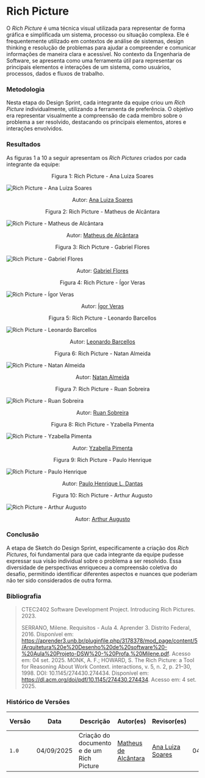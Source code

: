 # Rich Picture

O _Rich Picture_ é uma técnica visual utilizada para representar de forma gráfica e simplificada um sistema, processo ou situação complexa. Ele é frequentemente utilizado em contextos de análise de sistemas, design thinking e resolução de problemas para ajudar a compreender e comunicar informações de maneira clara e acessível. No contexto da Engenharia de Software, se apresenta como uma ferramenta útil para representar os principais elementos e interações de um sistema, como usuários, processos, dados e fluxos de trabalho.

### Metodologia

Nesta etapa do Design Sprint, cada integrante da equipe criou um _Rich Picture_ individualmente, utilizando a ferramenta de preferência. O objetivo era representar visualmente a compreensão de cada membro sobre o problema a ser resolvido, destacando os principais elementos, atores e interações envolvidos.

### Resultados

As figuras 1 a 10 a seguir apresentam os _Rich Pictures_ criados por cada integrante da equipe:


<p align="center">Figura 1: Rich Picture - Ana Luiza Soares</p>

![Rich Picture - Ana Luiza Soares](../Assets/rich_picture_ana_luiza.png)

<p align="center">Autor: <a href="https://github.com/Ana-Luiza-SC">Ana Luiza Soares<a></a></p>

<p align="center">Figura 2: Rich Picture - Matheus de Alcântara</p>

![Rich Picture - Matheus de Alcântara](../Assets/rich_picture_matheus.jpg)

<p align="center">Autor: <a href="https://github.com/matheusdealcantara">Matheus de Alcântara<a></a></p>

<p align="center">Figura 3: Rich Picture - Gabriel Flores</p>

![Rich Picture - Gabriel Flores](../Assets/rich_picture_gabriel.jpeg)

<p align="center">Autor: <a href="https://github.com/Gabrielfcoelho">Gabriel Flores<a></a></p>

<p align="center">Figura 4: Rich Picture - Ígor Veras</p>

![Rich Picture - Ígor Veras](../Assets/rich_picture_igor.png)

<p align="center">Autor: <a href="https://github.com/igorvdaniel">Ígor Veras<a></a></p>

<p align="center">Figura 5: Rich Picture - Leonardo Barcellos</p>

![Rich Picture - Leonardo Barcellos](../Assets/rich_picture_leonardo.png)

<p align="center">Autor: <a href="https://github.com/oyLeonardo">Leonardo Barcellos<a></a></p>

<p align="center">Figura 6: Rich Picture - Natan Almeida</p>

![Rich Picture - Natan Almeida](../Assets/rich_picture_natan.png)

<p align="center">Autor: <a href="https://github.com/natanalmeida03">Natan Almeida<a></a></p>

<p align="center">Figura 7: Rich Picture - Ruan Sobreira</p>

![Rich Picture - Ruan Sobreira](../Assets/rich_picture_ruan.jpg)

<p align="center">Autor: <a href="https://github.com/Ruan-Carvalho">Ruan Sobreira<a></a></p>

<p align="center">Figura 8: Rich Picture - Yzabella Pimenta</p>

![Rich Picture - Yzabella Pimenta](../Assets/rich_picture_yzabella.png)

<p align="center">Autor: <a href="https://github.com/redjsun">Yzabella Pimenta<a></a></p>

<p align="center">Figura 9: Rich Picture - Paulo Henrique</p>

![Rich Picture - Paulo Henrique](../Assets/rich_picture_paulo.png)

<p align="center">Autor: <a href="https://github.com/Nanashii76">Paulo Henrique L. Dantas<a></a></p>

<p align="center">Figura 10: Rich Picture - Arthur Augusto</p>

![Rich Picture - Arthur Augusto](../Assets/rich_picture_arthur.jpeg)

<p align="center">Autor: <a href="https://github.com/arthur-augusto">Arthur Augusto<a></a></p>

### Conclusão

A etapa de Sketch do Design Sprint, especificamente a criação dos _Rich Pictures_, foi fundamental para que cada integrante da equipe pudesse expressar sua visão individual sobre o problema a ser resolvido. Essa diversidade de perspectivas enriqueceu a compreensão coletiva do desafio, permitindo identificar diferentes aspectos e nuances que poderiam não ter sido considerados de outra forma.

### Bibliografia

> CTEC2402 Software Development Project. Introducing Rich Pictures. 2023.
>
> SERRANO, Milene. Requisitos - Aula 4. Aprender 3. Distrito Federal, 2016. Disponível em: https://aprender3.unb.br/pluginfile.php/3178378/mod_page/content/5/Arquitetura%20e%20Desenho%20de%20software%20-%20Aula%20Projeto-DSW%20-%20Profa.%20Milene.pdf. Acesso em: 04 set. 2025.
> MONK, A. F.; HOWARD, S. The Rich Picture: a Tool for Reasoning About Work Context. interactions, v. 5, n. 2, p. 21–30, 1998. DOI: 10.1145/274430.274434. Disponível em: https://dl.acm.org/doi/pdf/10.1145/274430.274434. Acesso em: 4 set. 2025.

### Histórico de Versões

| Versão | Data       | Descrição                       | Autor(es)               | Revisor(es)          | Data de Revisão |
|--------|------------|---------------------------------|------------------------|----------------------|-----------------|
| `1.0`  | 04/09/2025 | Criação do documento e de um Rich Picture           | [Matheus de Alcântara](https://github.com/matheusdealcantara)   | [Ana Luiza Soares](https://github.com/Ana-Luiza-SC)     |    04/09/2025   |

